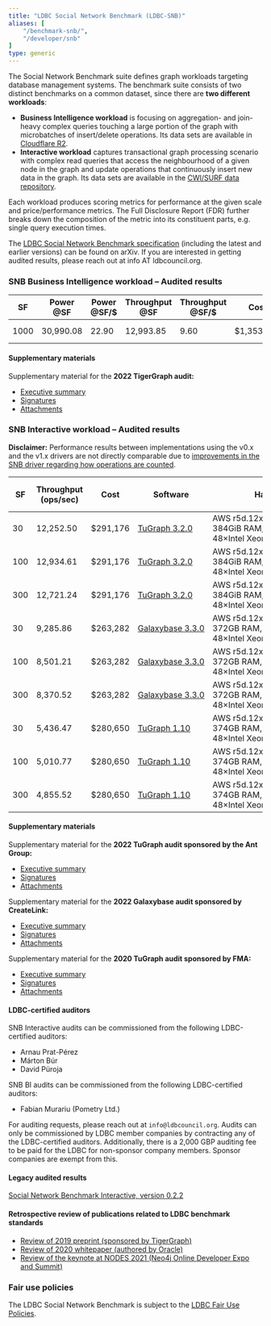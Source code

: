 ```yaml
---
title: "LDBC Social Network Benchmark (LDBC-SNB)"
aliases: [
    "/benchmark-snb/",
    "/developer/snb"
]
type: generic
---
```


The Social Network Benchmark suite defines graph workloads targeting database management systems.
The benchmark suite consists of two distinct benchmarks on a common dataset, since there are **two different workloads**:

- **Business Intelligence workload** is focusing on aggregation- and join-heavy complex queries touching a large portion of the graph with microbatches of insert/delete operations. Its data sets are available in [Cloudflare R2](https://github.com/ldbc/ldbc_snb_bi/blob/main/snb-bi-pre-generated-data-sets.md).
- **Interactive workload** captures transactional graph processing scenario with complex read queries that access the neighbourhood of a given node in the graph and update operations that continuously insert new data in the graph. Its data sets are available in the [CWI/SURF data repository](https://hdl.handle.net/11112/e6e00558-a2c3-9214-473e-04a16de09bf8).

Each workload produces scoring metrics for performance at the given scale and price/performance metrics.
The Full Disclosure Report (FDR) further breaks down the composition of the metric into its constituent parts, e.g. single query execution times.

The [LDBC Social Network Benchmark specification](https://arxiv.org/abs/2001.02299) (including the latest and earlier versions) can be found on arXiv. If you are interested in getting audited results, please reach out at info AT ldbcouncil.org.

### SNB Business Intelligence workload – Audited results

| **SF** | **Power @SF** | **Power @SF/$** | **Throughput @SF** | **Throughput @SF/$** | **Cost** | **Software** | **Hardware** | **Test Sponsor** | **Date** | **FDR** |
|-|-|-|-|-|-|-|-|-|-|-|
| 1000 | 30,990.08 | 22.90 | 12,993.85 | 9.60 | $1,353,315 | [TigerGraph&nbsp;3.7.0](https://docs.tigergraph.com/tigergraph-server/3.7) | Dell&nbsp;PowerEdge&nbsp;6625 with AMD EPYC 9354 | TigerGraph | 2022-11-09 | [FDR](LDBC_SNB_BI_20221109_SF1000_tigergraph.pdf) |

#### Supplementary materials

Supplementary material for the **2022 TigerGraph audit:**

-  [Executive summary](LDBC_SNB_BI_20221109_SF1000_tigergraph-executive_summary.pdf)
-  [Signatures](LDBC_SNB_BI_20221109_SF1000_tigergraph-signatures.pdf)
-  [Attachments](https://pub-383410a98aef4cb686f0c7601eddd25f.r2.dev/audits/LDBC_SNB_BI_20221109_SF1000_tigergraph-attachments.tar.gz)

### SNB Interactive workload – Audited results

**Disclaimer:** Performance results between implementations using the v0.x and the v1.x drivers are not directly comparable due to [improvements in the SNB driver regarding how operations are counted](https://github.com/ldbc/ldbc_snb_interactive_driver/issues/154).

| **SF** | **Throughput (ops/sec)** | **Cost** | **Software** | **Hardware** | **Test Sponsor** | **Date** | **SNB Interactive Version** | **Driver Version** | **FDR** |
|--------|--------------------------|----------|--------------|--------------|------------------|----------|-----------------------------|--------------------|---------|
| 30  | 12,252.50 | $291,176 | [TuGraph&nbsp;3.2.0](https://tech.antfin.com/products/TuGraph) | AWS&nbsp;r5d.12xlarge, 384GiB&nbsp;RAM, 48×Intel&nbsp;Xeon&nbsp;Platinum&nbsp;8259CL | [Ant Group](https://www.antgroup.com/en)  | 2022-08-16 | [v0.3.6](https://arxiv.org/pdf/2001.02299v3.pdf) | [v1.2.0](https://github.com/ldbc/ldbc_snb_interactive_driver/releases/tag/v1.2.0) | [FDR](LDBC_SNB_I_20220816_SF30-100-300_tugraph.pdf)    |
| 100 | 12,934.61 | $291,176 | [TuGraph&nbsp;3.2.0](https://tech.antfin.com/products/TuGraph) | AWS&nbsp;r5d.12xlarge, 384GiB&nbsp;RAM, 48×Intel&nbsp;Xeon&nbsp;Platinum&nbsp;8259CL | [Ant Group](https://www.antgroup.com/en)  | 2022-08-16 | [v0.3.6](https://arxiv.org/pdf/2001.02299v3.pdf) | [v1.2.0](https://github.com/ldbc/ldbc_snb_interactive_driver/releases/tag/v1.2.0) | [FDR](LDBC_SNB_I_20220816_SF30-100-300_tugraph.pdf)    |
| 300 | 12,721.24 | $291,176 | [TuGraph&nbsp;3.2.0](https://tech.antfin.com/products/TuGraph) | AWS&nbsp;r5d.12xlarge, 384GiB&nbsp;RAM, 48×Intel&nbsp;Xeon&nbsp;Platinum&nbsp;8259CL | [Ant Group](https://www.antgroup.com/en)  | 2022-08-16 | [v0.3.6](https://arxiv.org/pdf/2001.02299v3.pdf) | [v1.2.0](https://github.com/ldbc/ldbc_snb_interactive_driver/releases/tag/v1.2.0) | [FDR](LDBC_SNB_I_20220816_SF30-100-300_tugraph.pdf)    |
| 30  |  9,285.86 | $263,282 | [Galaxybase&nbsp;3.3.0](https://galaxybase.com/)               | AWS&nbsp;r5d.12xlarge, 372GB&nbsp;RAM,  48×Intel&nbsp;Xeon&nbsp;Platinum&nbsp;8259CL | [CreateLink](https://www.galaxybase.com/) | 2022-05-16 | [v0.3.3](https://arxiv.org/pdf/2001.02299v2.pdf) | [v0.3.4](https://github.com/ldbc/ldbc_snb_interactive_driver/releases/tag/0.3.4)  | [FDR](LDBC_SNB_I_20220516_SF30-100-300_galaxybase.pdf) |
| 100 |  8,501.21 | $263,282 | [Galaxybase&nbsp;3.3.0](https://galaxybase.com/)               | AWS&nbsp;r5d.12xlarge, 372GB&nbsp;RAM,  48×Intel&nbsp;Xeon&nbsp;Platinum&nbsp;8259CL | [CreateLink](https://www.galaxybase.com/) | 2022-05-16 | [v0.3.3](https://arxiv.org/pdf/2001.02299v2.pdf) | [v0.3.4](https://github.com/ldbc/ldbc_snb_interactive_driver/releases/tag/0.3.4)  | [FDR](LDBC_SNB_I_20220516_SF30-100-300_galaxybase.pdf) |
| 300 |  8,370.52 | $263,282 | [Galaxybase&nbsp;3.3.0](https://galaxybase.com/)               | AWS&nbsp;r5d.12xlarge, 372GB&nbsp;RAM,  48×Intel&nbsp;Xeon&nbsp;Platinum&nbsp;8259CL | [CreateLink](https://www.galaxybase.com/) | 2022-05-16 | [v0.3.3](https://arxiv.org/pdf/2001.02299v2.pdf) | [v0.3.4](https://github.com/ldbc/ldbc_snb_interactive_driver/releases/tag/0.3.4)  | [FDR](LDBC_SNB_I_20220516_SF30-100-300_galaxybase.pdf) |
| 30  |  5,436.47 | $280,650 | [TuGraph&nbsp;1.10](https://fma-ai.cn/)                        | AWS&nbsp;r5d.12xlarge, 374GB&nbsp;RAM,  48×Intel&nbsp;Xeon&nbsp;Platinum&nbsp;8175M  | [FMA](https://fma-ai.cn/)                 | 2020-07-26 | [v0.3.2](https://arxiv.org/pdf/2001.02299v1.pdf) | [v0.3.3](https://github.com/ldbc/ldbc_snb_interactive_driver/releases/tag/0.3.3)  | [FDR](LDBC_SNB_I_20200726_SF30-100-300_tugraph.pdf)    |
| 100 |  5,010.77 | $280,650 | [TuGraph&nbsp;1.10](https://fma-ai.cn/)                        | AWS&nbsp;r5d.12xlarge, 374GB&nbsp;RAM,  48×Intel&nbsp;Xeon&nbsp;Platinum&nbsp;8175M  | [FMA](https://fma-ai.cn/)                 | 2020-07-26 | [v0.3.2](https://arxiv.org/pdf/2001.02299v1.pdf) | [v0.3.3](https://github.com/ldbc/ldbc_snb_interactive_driver/releases/tag/0.3.3)  | [FDR](LDBC_SNB_I_20200726_SF30-100-300_tugraph.pdf)    |
| 300 |  4,855.52 | $280,650 | [TuGraph&nbsp;1.10](https://fma-ai.cn/)                        | AWS&nbsp;r5d.12xlarge, 374GB&nbsp;RAM,  48×Intel&nbsp;Xeon&nbsp;Platinum&nbsp;8175M  | [FMA](https://fma-ai.cn/)                 | 2020-07-26 | [v0.3.2](https://arxiv.org/pdf/2001.02299v1.pdf) | [v0.3.3](https://github.com/ldbc/ldbc_snb_interactive_driver/releases/tag/0.3.3)  | [FDR](LDBC_SNB_I_20200726_SF30-100-300_tugraph.pdf)    |

#### Supplementary materials

Supplementary material for the **2022 TuGraph audit sponsored by the Ant Group:**

-  [Executive summary](LDBC_SNB_I_20220816_SF30-100-300_tugraph-executive_summary.pdf)
-  [Signatures](LDBC_SNB_I_20220816_SF30-100-300_tugraph-signatures.pdf)
-  [Attachments](https://pub-383410a98aef4cb686f0c7601eddd25f.r2.dev/audits/LDBC_SNB_I_20200726_SF30-100-300_tugraph-attachments.tar.gz)

Supplementary material for the **2022 Galaxybase audit sponsored by CreateLink:**

-  [Executive summary](LDBC_SNB_I_20220516_SF30-100-300_galaxybase-executive_summary.pdf)
-  [Signatures](LDBC_SNB_I_20220516_SF30-100-300_galaxybase-signatures.pdf)
-  [Attachments](https://pub-383410a98aef4cb686f0c7601eddd25f.r2.dev/audits/LDBC_SNB_I_20220516_SF30-100-300_galaxybase-attachments.tar.gz)

Supplementary material for the **2020 TuGraph audit sponsored by FMA:**

-  [Executive summary](LDBC_SNB_I_20200726_SF30-100-300_tugraph-executive_summary.pdf)
-  [Signatures](LDBC_SNB_I_20200726_SF30-100-300_tugraph-signatures.pdf)
-  [Attachments](https://pub-383410a98aef4cb686f0c7601eddd25f.r2.dev/audits/LDBC_SNB_I_20220816_SF30-100-300_tugraph-attachments.tar.gz)

#### LDBC-certified auditors

SNB Interactive audits can be commissioned from the following LDBC-certified auditors:

* Arnau Prat-Pérez
* Márton Búr
* David Püroja

SNB BI audits can be commissioned from the following LDBC-certified auditors:

* Fabian Murariu (Pometry Ltd.)

For auditing requests, please reach out at `info@ldbcouncil.org`.
Audits can only be commissioned by LDBC member companies by contracting any of the LDBC-certified auditors.
Additionally, there is a 2,000 GBP auditing fee to be paid for the LDBC for non-sponsor company members. Sponsor companies are exempt from this.

#### Legacy audited results

[Social Network Benchmark Interactive, version 0.2.2](/benchmarks/snb/audited-results-v0.2.2)

#### Retrospective review of publications related to LDBC benchmark standards

* [Review of 2019 preprint (sponsored by TigerGraph)](retrospective-report-tigergraph.pdf)
* [Review of 2020 whitepaper (authored by Oracle)](retrospective-report-oracle.pdf)
* [Review of the keynote at NODES 2021 (Neo4j Online Developer Expo and Summit)](retrospective-report-neo4j.pdf)

### Fair use policies

The LDBC Social Network Benchmark is subject to the [LDBC Fair Use Policies](/benchmarks/fair-use-policies).

